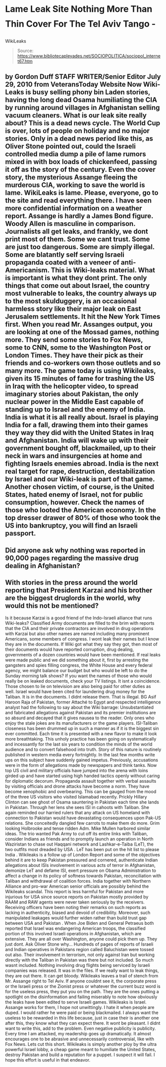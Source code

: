# Lame Leak Site Nothing More Than Thin Cover For The Tel Aviv Tango - 
WikiLeaks

> Source: https://www.bibliotecapleyades.net/SOCIOPOLITICA/sociopol_internet67.htm

by Gordon Duff
STAFF WRITER/Senior Editor
July 29, 2010
from
VeteransToday Website
Now Wiki-Leaks is busy selling phony bin Laden
stories, having the long dead Osama humiliating the CIA by running around
villages in Afghanistan selling vacuum cleaners.
What is our leak site really about? This is a
dead news cycle.
The World Cup is over, lots of people on holiday
and no major stories. Only in a dead news period like this, as Oliver Stone
pointed out, could the Israeli controlled media dump a pile of lame rumors
mixed in with box loads of chickenfeed, passing it off as the story of the
century.
Even the cover story, the mysterious
Assange fleeing the murderous CIA,
working to save the world is lame. WikiLeaks is lame.
Please, everyone, go to the site and read
everything there. I have seen more confidential information on a weather
report. Assange is hardly a James Bond figure. Woody Allen is masculine in
comparison.
Journalists all get leaks, and frankly, we dont print most of them. Some we
cant trust. Some are just too dangerous. Some are simply illegal. Some are
blatantly self serving Israeli propaganda coated with a veneer of
anti-Americanism. This is Wiki-leaks material. What is important is
what they dont print.
The only things that come out about Israel, the
country most vulnerable to leaks, the country always up to the most
skulduggery, is an occasional harmless story like their major leak on East
Jerusalem settlements. It hit the New York Times first.
When you read Mr. Assanges output, you are looking at one of the Mossad
games, nothing more. They send some stories to Fox News, some to CNN,
some to the Washington Post or London Times.
They have their pick as their friends and
co-workers own those outlets and so many more.
The game today is using Wikileaks, given its 15
minutes of fame for trashing the US in Iraq with the helicopter video, to
spread imaginary stories about Pakistan, the only nuclear power in the
Middle East capable of standing up to Israel and the enemy of India.
India is what it is all really about. Israel is playing India for a fall,
drawing them into their games they way they did with the United States in
Iraq and Afghanistan. India will wake up with their government bought off,
blackmailed, up to their neck in wars and insurgencies at home and fighting
Israels enemies abroad.
India is the next real target for rape,
destruction, destabilization by Israel and our Wiki-leak is part of that
game.
Another chosen victim, of course, is the United States, hated enemy of
Israel, not for public consumption, however. Check the names of
those who looted the American economy.
In the top dresser drawer of 80% of those who
took the US into bankruptcy, you will find an Israeli passport.
-
Did anyone ask why nothing was reported
in 90,000 pages regarding the massive drug dealing in Afghanistan?
-
With stories in the press around the
world reporting that President Karzai and his brother are the
biggest druglords in the world, why would this not be mentioned?
-
Is it because Karzai is a good friend of
the Indo-Israeli alliance that runs Wiki-leaks?
Classified Army documents are filled to the brim
with reports that
the CIA and their private contractors are
involved in drug operations with Karzai but also other names are named
including many prominent Americans, some members of congress.
I wont leak their names but I know they are in
the documents. If Wiki got what they say they got, then most of their
documents would have reported corruption, drug dealing, governments of a
dozen countries would have been mentioned.
If real leaks were made public and we did something about it, first by
arresting the gangsters and spies filling congress, the White House and
every federal agency, we might balance our budget but who would be left to
do the Sunday morning talk shows? If you want the names of those who would
really be on leaked documents, check your TV listings. It isnt a
coincidence.
Those chosen to lie on television are also being
paid for other duties as well. Israel would have been cited for laundering
drug money for the Taliban. It is in the documents.
I didnt release them. That is illegal.
BG Asif Haroon Raja of Pakistan, former Attaché to Egypt and
respected intelligence analyst had the following to say about the Wiki
barrage:
Unsubstantiated and fabricated allegations
against Pakistan and its premier institutions are so absurd and decayed
that it gives nausea to the reader.
Only ones who enjoy the stale jokes are its
manufacturers or the game players. ISI-Taliban closeness has been
drummed up in such a manner as if it is the biggest sin ever committed.
Each time it is presented with a new flavor
to make it look more breathtaking. This unholy practice has been going
on systematically and incessantly for the last six years to condition
the minds of the world audience and to convert falsehood into truth.
Story of this nature is routinely published in western media every
fortnightly.
In the last few months write ups on this subject have suddenly gained
impetus. Previously, accusations were in the form of allegations made by
newspapers and think tanks.
Now top US civil and military officials have
jumped into the arena with loins girded up and have started using high
handed tactics openly without caring for diplomatic decorum. Propaganda
assault together with verbal assaults by visiting officials and drone
attacks have become a norm. They have become xenophobic and overbearing.
This can be gauged from the mood of the
three US visitors who visited Islamabad recently.
Prickly Hillary Clinton can see ghost of Osama sauntering in
Pakistan each time she lands in Pakistan. Through her lens she sees ISI
in cahoots with Taliban. She again reminded our harried rulers that any
attack on US homeland with connection to Pakistan would have devastating
consequences upon Pak-US relations.
She conceitedly dangled few carrots to make
them do more. Grim looking Holbrooke and tense ridden Adm.
Mike Mullen harbored similar ideas.
The trio wanted Pak Army to cut off its
entire links with Taliban, consider Indians as friends and to promptly
launch an operation in North Waziristan to chase out Haqqani network and
Lashkar-e-Taiba (LeT), the two outfits
most dreaded by USA . LeT has been put on the hit list to please India .
Wikileaks is a follow up of London Report and some of the objectives
behind it are to keep Pakistan pressured and cornered, authenticate
Indian allegations about ISIs involvement in various acts of terror in
Afghanistan, demonize LeT and defame ISI, exert pressure on
Obama Administration to
affect a change in its policy of softness towards Pakistan,
reconciliation with Taliban and withdrawal of coalition forces.
India together with Northern Alliance and
pro-war American senior officials are possibly behind the Wikileaks
scandal. This report is less harmful for Pakistan and more injurious for
USA since source reports on Pakistan mostly provided by RAAM and RAW
agents were never taken seriously by the receivers.
Receiving officers have been noting their
remarks on such reports as lacking in authenticity, biased and devoid of
credibility. Moreover, such manipulated leakages would further widen
rather than build trust gap between USA and Pakistan .
When Joe Biden and General Petraeus
both reported that Israel was endangering American troops, the classified
portion of this involved Israeli operations in Afghanistan, which are
extensive.
They are all over Washington, anyone could pick
them up. They just dont.
Ask Oliver Stone why...
Hundreds of pages of reports of Israeli and Indian operatives in Pakistans
region called Baluchistan were tossed out also. Their involvement in
terrorism, not only against Iran but working directly with the Taliban in
Pakistan was there but not included. So much wasnt included.
Nothing involving drug flights being serviced by Israeli companies was
released. It was in the files. If we really want to leak things, they are
out there. It can get bloody.
Wikileaks leaves a trail of stench from Mr. Assange right to Tel Aviv.
If anyone couldnt see it,
the corporate press
or the Israeli press or the Zionist press or whatever the
current buzz word is for the useless press, they put you on the path.
They are the ones putting a spotlight on the disinformation and failing
miserably to note how obviously the leaks have been edited to serve Israeli
games.
Wikileaks is Israel. Assange works for them, I hope not unwittingly. I hate
it when people are duped. I would rather he were paid or being blackmailed.
I always want the useless to be rewarded in this life because, just in case
their is another one after this, they know what they can expect there.
It wont be pleasant.
I didnt want to write this, add to the problem. Even negative publicity is
publicity. Every time I am attacked, my readership goes up dramatically. It
almost encourages one to be abrasive and unnecessarily controversial, like
with Fox News.
Lets cut this short.
Wikileaks is simply another ploy by the
ultra powerful Israel lobby, a cheap game meant to humiliate the United
States, destroy Pakistan and build a reputation for a puppet.
I suspect it will fail.
I hope this effort is useful in that endeavor.
